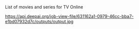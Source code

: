 List of movies and series for TV Online

https://api.deepai.org/job-view-file/631162a1-0979-46cc-bba7-e1bd07932d7c/outputs/output.jpg

